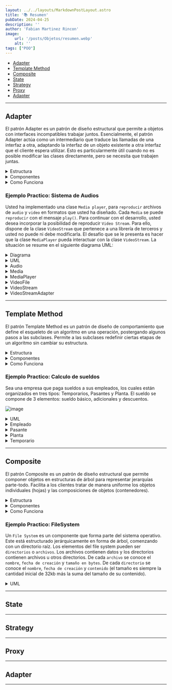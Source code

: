 ```yaml
---
layout: ../../layouts/MarkdownPostLayout.astro
title: '📚 Resumen'
pubDate: 2024-04-25
description: ''
author: 'Fabian Martinez Rincon'
image:
    url: '/posts/Objetos/resumen.webp'
    alt: ''
tags: ["POO"]
---
```


- [Adapter](#adapter)
- [Template Method](#template-method)
- [Composite](#composite)
- [State](#state)
- [Strategy](#strategy)
- [Proxy](#proxy)
- [Adapter](#adapter)

---

## Adapter

El patrón Adapter es un patrón de diseño estructural que permite a objetos con interfaces incompatibles trabajar juntos. Esencialmente, el patrón Adapter actúa como un intermediario que traduce las llamadas de una interfaz a otra, adaptando la interfaz de un objeto existente a otra interfaz que el cliente espera utilizar. Esto es particularmente útil cuando no es posible modificar las clases directamente, pero se necesita que trabajen juntas.

<details><summary>Estructura</summary>

![image](https://github.com/Fabian-Martinez-Rincon/Rincon-De-Fabo/assets/55964635/7e5f0109-93bb-48da-a8c2-232d8f279c56)

</details>

<details><summary>Componentes</summary>

1. **Client (Cliente)**: Es la clase que interactúa con la interfaz `Target`. Esta clase necesita una operación específica y espera poder llamarla a través de una interfaz conocida (`Request()`).

2. **Target (Objetivo)**: Es la interfaz que define el dominio de métodos que el `Client` utiliza. En este caso, tiene un método `Request()` que el cliente llama para realizar alguna acción.

3. **Adapter (Adaptador)**: Es la clase que implementa la interfaz `Target` y traduce las llamadas del cliente a una interfaz comprensible para el `Adaptee`. En este caso, el método `Request()` es implementado por el `Adapter` de manera que pueda invocar el método `SpecificRequest()` del `Adaptee`.

4. **Adaptee (Adaptado)**: Es la clase que tiene una interfaz diferente (`SpecificRequest()`) que necesita ser adaptada. Esta clase realiza una función necesaria, pero su interfaz no es compatible con la que el cliente espera.

5. **Relaciones**:
    - **Client -> Target**: El cliente realiza llamadas al `Target`.
    - **Adapter -> Adaptee**: El adaptador conoce al adaptado y puede invocar sus métodos.
    - **Target <- Adapter**: El adaptador implementa la interfaz objetivo y traduce las llamadas de `Request()` a `SpecificRequest()`.
</details>

<details><summary>Como Funciona</summary>

Cuando el `Client` quiere hacer una llamada a `Request()`, realmente quiere que se ejecute la funcionalidad de `SpecificRequest()` que está en el `Adaptee`. Sin embargo, el cliente no puede hacer esto directamente porque las dos interfaces son incompatibles. Aquí es donde entra el `Adapter`:

1. El `Client` llama a `Request()` en el `Adapter`.
2. El `Adapter` recibe esta llamada y la "adapta" o traduce a una o más llamadas a `SpecificRequest()` del `Adaptee`.
3. El `Adaptee` no sabe que el `Adapter` está involucrado; simplemente ve que se llama a su método `SpecificRequest()` y responde como de costumbre.
4. El `Adapter` puede hacer cualquier trabajo adicional necesario para transformar los datos o el formato de llamada entre `Request()` y `SpecificRequest()`, si es necesario.
</details>



### Ejemplo Practico: Sistema de Audios

Usted ha implementado una clase `Media player`, para `reproducir` archivos de `audio` y `video` en formatos que usted ha diseñado. Cada `Media` se puede `reproducir` con el mensaje `play()`. Para continuar con el desarrollo, usted desea incorporar la posibilidad de reproducir `Video Stream`. Para ello, dispone de la clase `VideoStream` que pertenece a una librería de terceros y usted no puede ni debe modificarla. El desafío que se le presenta es hacer que la clase `MediaPlayer` pueda interactuar con la clase `VideoStream`. 
La situación se resume en el siguiente diagrama UML:

<details><summary>Diagrama</summary>

![image](https://github.com/Fabian-Martinez-Rincon/Fabian-Martinez-Rincon/assets/55964635/29e8bb02-4b80-4879-8835-97efffde2249)
</details>



<details><summary>UML</summary>

![image](/posts/Objetos/adapterExample.PNG)
</details>

<details><summary>Audio</summary>

```java
public class Audio extends Media {
	public String play() {
		return "Jaloner - Recopilación mejores rapeos 3.mp3";
	}
}
```
</details>

<details><summary>Media</summary>

```java
public abstract class Media {
	public abstract String play();
}
```
</details>

<details><summary>MediaPlayer</summary>

```java
public class MediaPlayer {
	private Media media;
	
	public MediaPlayer(Media media) {
		this.media = media;
	}
	
	public String playMedia() {
		return media.play();
	}
}
```
</details>

<details><summary>VideoFile</summary>

```java
public class VideoFile extends Media {
	public String play() {
		return "Acru - Román (Videoclip Oficial).mp4";
	}
}
```
</details>

<details><summary>VideoStream</summary>

```java
public class VideoStream {
	public String reproduce() {
		return "me roban en directo y pasa esto.stream";
	}
}
```
</details>

<details><summary>VideoStreamAdapter</summary>

```java
public class VideoStreamAdapter extends Media {
	private VideoStream adaptee;

	public String play() {
		return adaptee.reproduce();
	}
}
```
</details>

---

## Template Method


El patrón Template Method es un patrón de diseño de comportamiento que define el esqueleto de un algoritmo en una operación, postergando algunos pasos a las subclases. Permite a las subclases redefinir ciertas etapas de un algoritmo sin cambiar su estructura.

<details><summary>Estructura</summary>

![image](https://github.com/Fabian-Martinez-Rincon/Fabian-Martinez-Rincon/assets/55964635/a3e8c7d5-6e4a-4cac-8ae8-c165ea63a381)

</details>

<details><summary>Componentes</summary>

1. **AbstractClass**: Esta es una clase abstracta que define tres elementos:
   - **TemplateMethod()**: Es el método de plantilla que define el esqueleto de un algoritmo. En el contexto de este método, se llamará a las operaciones primitivas en un orden específico. Este método es crucial porque impone la estructura del algoritmo y será invocado por el cliente.
   - **PrimitiveOperation1() y PrimitiveOperation2()**: Son las operaciones primitivas que deben ser implementadas por las subclases concretas. Son "pasos" abstractos dentro del algoritmo definido por `TemplateMethod()`.

2. **ConcreteClass**: Esta es la clase concreta que hereda de `AbstractClass` y proporciona implementaciones específicas para las operaciones primitivas:
   - **PrimitiveOperation1() y PrimitiveOperation2()**: En `ConcreteClass`, estos métodos son sobrescritos para realizar tareas específicas que varían entre diferentes subclases.

3. **Relación de herencia**: La flecha de herencia indica que `ConcreteClass` es una subclase de `AbstractClass` y, por lo tanto, hereda o debe proporcionar implementaciones concretas de los métodos abstractos definidos en la clase abstracta.

</details>

<details><summary>Como Funciona</summary>

- El cliente llama al `TemplateMethod()` en la instancia de `ConcreteClass`.
- El `TemplateMethod()` ejecuta y coordina cuándo se deben realizar las operaciones primitivas.
- Las operaciones primitivas `PrimitiveOperation1()` y `PrimitiveOperation2()` son llamadas desde el `TemplateMethod()` en el orden definido por la lógica del algoritmo. Estas operaciones se ejecutan según las implementaciones específicas proporcionadas en `ConcreteClass`.
</details>

### Ejemplo Practico: Calculo de sueldos

Sea una empresa que paga sueldos a sus empleados, los cuales están organizados en tres tipos: Temporarios, Pasantes y Planta. El sueldo se compone de 3 elementos: sueldo básico, adicionales y descuentos. 

![image](https://github.com/Fabian-Martinez-Rincon/Fabian-Martinez-Rincon/assets/55964635/0d6fe056-3568-4d28-b23d-e50cfbf00617)

<details><summary>UML</summary>

![image](https://github.com/Fabian-Martinez-Rincon/Fabian-Martinez-Rincon/assets/55964635/8c94e215-6081-4ccd-bd29-d08b7d22935b)
</details>

<details><summary>Empleado</summary>

```java
public abstract class Empleado {
	private int cantidadHijos;
	private boolean estaCasado;
	
	public Empleado(int cantidadHijos, boolean estaCasado) {
		this.cantidadHijos = cantidadHijos;
		this.estaCasado = estaCasado;
	}
	
	public double calcularSueldo() {
		return this.getBasico() + this.getAdicional() - this.getDescuento();
	}
	
	public abstract double getBasico();
	public abstract double getAdicional();

    public double getDescuento(){ 
        return (this.getBasico() * 0.13) + (this.getAdicional() * 0.5); 
    }
}
```
</details>

<details><summary>Pasante</summary>

```java
public class Pasante extends Empleado {
	private int examenesRendidos;

	public Pasante(int examenesRendidos) {
		this.examenesRendidos = examenesRendidos;
	}

	public double getBasico() {
		return 20000;
	}

	public double getAdicional() {
		return this.examenesRendidos * 2000;
	}
}
```
</details>

<details><summary>Planta</summary>

```java
public class Planta extends Empleado{
	private int antiguedad;

	public Planta(int cantidadHijos, boolean casado, int antiguedad) {
		super(cantidadHijos, casado);
		this.antiguedad = antiguedad;
	}

	public double getBasico() {
		return 50000;
	}

	public double getAdicional() {
        double sueldo = 0;
        if (this.isCasado()){
            sueldo = 5000;
        }
        return sueldo + (this.getCantidadHijos() * 2000) + (this.antiguedad * 2000);
	}
}
```
</details>

<details><summary>Temporario</summary>

```java
public class Temporario extends Empleado{
	private int cantidadHoras;

	public Temporario(int cantidadHijos, boolean estaCasado, int cantidadHoras) {
		super(cantidadHijos, estaCasado);
		this.cantidadHoras = cantidadHoras;
	}

	public double getBasico() {
		return 20000 + this.cantidadHoras * 300 ;
	}

	public double getAdicional() {
        double sueldo = 0;
        if (this.isCasado()){
            sueldo = 5000;
        }
        return sueldo + (this.getCantidadHijos() * 2000);
	}
}
```
</details>

---

## Composite

El patrón Composite es un patrón de diseño estructural que permite componer objetos en estructuras de árbol para representar jerarquías parte-todo. Facilita a los clientes tratar de manera uniforme los objetos individuales (hojas) y las composiciones de objetos (contenedores).

<details><summary>Estructura</summary>

![image](https://github.com/Fabian-Martinez-Rincon/Fabian-Martinez-Rincon/assets/55964635/7dfe597b-2c58-45c7-9493-3bc218f9181d)

</details>

<details><summary>Componentes</summary>

1. **Component**: Es una interfaz o clase abstracta que declara la interfaz común para objetos en la composición. Incluye métodos para manipular y acceder a los hijos, así como para realizar operaciones (`Operation()`). Esta interfaz es esencial para tratar los objetos `Leaf` y `Composite` de la misma manera.

2. **Leaf**: Representa objetos finales en la composición que no tienen hijos. Realiza las operaciones definidas por `Component`. La clase `Leaf` implementa los comportamientos para los objetos primitivos de la composición.

3. **Composite**: Es una clase que almacena componentes hijos (`Leaf` u otros `Composite`). Implementa los métodos de `Component` relacionados con los hijos y, al realizar una operación (`Operation()`), típicamente recorre sus elementos hijos y les invoca dicha operación, acumulando o realizando una acción colectiva.

4. **Client**: Es una clase que manipula objetos a través de la interfaz de `Component`. Gracias a esta interfaz común, el `Client` puede trabajar de manera uniforme con hojas individuales o con grupos de objetos (compuestos).

</details>

<details><summary>Como Funciona</summary>

- El `Client` hace una llamada a `Operation()` en un `Component` (puede ser tanto un `Leaf` como un `Composite`).
- Si el `Component` es un `Leaf`, simplemente realiza la operación.
- Si el `Component` es un `Composite`, puede realizar alguna operación propia y luego propagar la llamada a `Operation()` a sus hijos, iterando sobre ellos a través de una operación como `for (Component g : children) { g.Operation(); }`.

</details>

### Ejemplo Practico: FileSystem

Un `File System` es un componente que forma parte del sistema operativo. Este está estructurado jerárquicamente en forma de árbol, comenzando con un directorio raíz.
Los elementos del file system pueden ser `directorios` o `archivos`. Los archivos contienen datos y los directorios contienen archivos u otros directorios. De cada `archivo` se conoce el `nombre`, `fecha de creación` y `tamaño en bytes`. De cada `directorio` se conoce el `nombre`, `fecha de creación` y `contenido` (el tamaño es siempre la cantidad inicial de 32kb más la suma del tamaño de su contenido).

<details><summary>UML</summary>

![image](https://github.com/Fabian-Martinez-Rincon/Fabian-Martinez-Rincon/assets/55964635/ccd24973-2d85-4d0a-91f6-0599d2e1ac95)

</details>



---

## State

---

## Strategy

---

## Proxy

---

## Adapter

---

